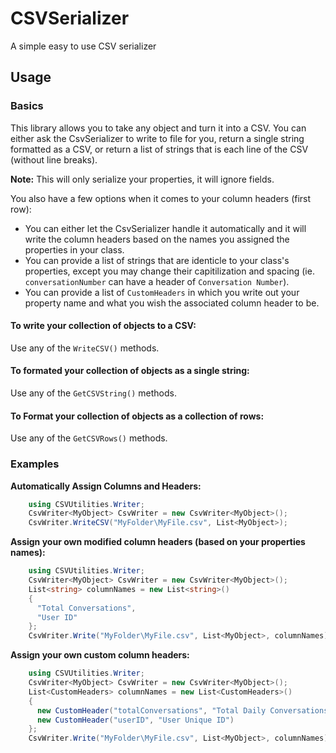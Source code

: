 # CSVSerializer
A simple easy to use CSV serializer

## Usage

### Basics

This library allows you to take any object and turn it into a CSV. You can either ask the CsvSerializer to write to file for you, return a single string formatted as a CSV, or return a list of strings that is each line of the CSV (without line breaks). 

**Note:** This will only serialize your properties, it will ignore fields.

You also have a few options when it comes to your column headers (first row): 
* You can either let the CsvSerializer handle it automatically and it will write the column headers based on the names you assigned the properties in your class. 
* You can provide a list of strings that are identicle to your class's properties, except you may change their capitilization and spacing (ie. `conversationNumber` can have a header of `Conversation Number`).
* You can provide a list of `CustomHeaders` in which you write out your property name and what you wish the associated column header to be.

#### To write your collection of objects to a CSV:
Use any of the `WriteCSV()` methods.
#### To formated your collection of objects as a single string:
Use any of the `GetCSVString()` methods.
#### To Format your collection of objects as a collection of rows:
Use any of the `GetCSVRows()` methods.

### Examples

**Automatically Assign Columns and Headers:**
```cs
    using CSVUtilities.Writer;
    CsvWriter<MyObject> CsvWriter = new CsvWriter<MyObject>();
    CsvWriter.WriteCSV("MyFolder\MyFile.csv", List<MyObject>);
```

**Assign your own modified column headers (based on your properties names):**
```cs
    using CSVUtilities.Writer;
    CsvWriter<MyObject> CsvWriter = new CsvWriter<MyObject>();
    List<string> columnNames = new List<string>()
    {
      "Total Conversations",
      "User ID"
    };
    CsvWriter.Write("MyFolder\MyFile.csv", List<MyObject>, columnNames);
```
  
**Assign your own custom column headers:**
```cs
    using CSVUtilities.Writer;
    CsvWriter<MyObject> CsvWriter = new CsvWriter<MyObject>();
    List<CustomHeaders> columnNames = new List<CustomHeaders>()
    {
      new CustomHeader("totalConversations", "Total Daily Conversations"),
      new CustomHeader("userID", "User Unique ID")
    };
    CsvWriter.Write("MyFolder\MyFile.csv", List<MyObject>, columnNames);
```

    



